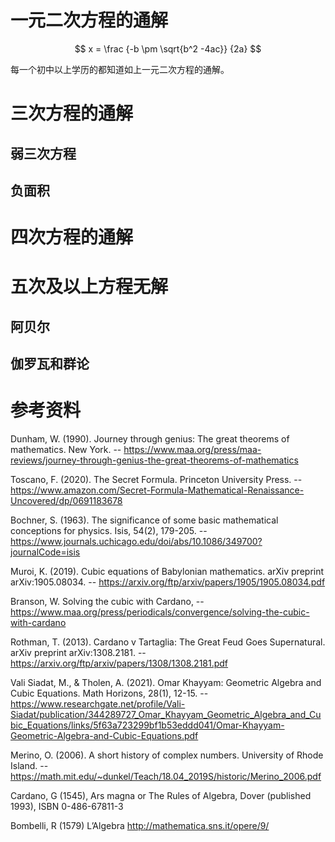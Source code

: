 

# 一元二次方程的通解

$$
x = \frac {-b  \pm \sqrt{b^2 -4ac}} {2a}
$$

每一个初中以上学历的都知道如上一元二次方程的通解。





# 三次方程的通解

## 弱三次方程



## 负面积





# 四次方程的通解





# 五次及以上方程无解

## 阿贝尔



## 伽罗瓦和群论



# 参考资料

Dunham, W. (1990). Journey through genius: The great theorems of mathematics. New York. -- https://www.maa.org/press/maa-reviews/journey-through-genius-the-great-theorems-of-mathematics



Toscano, F. (2020). The Secret Formula. Princeton University Press. -- https://www.amazon.com/Secret-Formula-Mathematical-Renaissance-Uncovered/dp/0691183678



Bochner, S. (1963). The significance of some basic mathematical conceptions for physics. Isis, 54(2), 179-205. -- https://www.journals.uchicago.edu/doi/abs/10.1086/349700?journalCode=isis



Muroi, K. (2019). Cubic equations of Babylonian mathematics. arXiv preprint arXiv:1905.08034. -- https://arxiv.org/ftp/arxiv/papers/1905/1905.08034.pdf



Branson, W. Solving the cubic with Cardano, -- https://www.maa.org/press/periodicals/convergence/solving-the-cubic-with-cardano



Rothman, T. (2013). Cardano v Tartaglia: The Great Feud Goes Supernatural. arXiv preprint arXiv:1308.2181. -- https://arxiv.org/ftp/arxiv/papers/1308/1308.2181.pdf



Vali Siadat, M., & Tholen, A. (2021). Omar Khayyam: Geometric Algebra and Cubic Equations. Math Horizons, 28(1), 12-15. -- https://www.researchgate.net/profile/Vali-Siadat/publication/344289727_Omar_Khayyam_Geometric_Algebra_and_Cubic_Equations/links/5f63a723299bf1b53eddd041/Omar-Khayyam-Geometric-Algebra-and-Cubic-Equations.pdf



Merino, O. (2006). A short history of complex numbers. University of Rhode Island. -- https://math.mit.edu/~dunkel/Teach/18.04_2019S/historic/Merino_2006.pdf



Cardano, G (1545), Ars magna or The Rules of Algebra, Dover (published 1993), ISBN 0-486-67811-3



Bombelli, R (1579) L’Algebra http://mathematica.sns.it/opere/9/